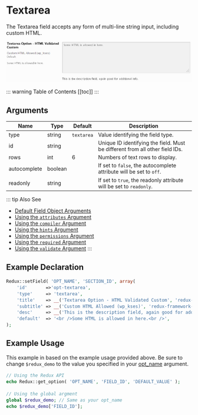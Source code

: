 # Textarea

The Textarea field accepts any form of multi-line string input, including custom HTML.

<span style="display:block;text-align:center">![](./img/textarea.png)</span>

::: warning Table of Contents
[[toc]]
:::

## Arguments
|Name|Type|Default|Description|
|--- |--- |--- |--- |
|type|string|`textarea`|Value identifying the field type.|
|id|string||Unique ID identifying the field. Must be different from all other field IDs.|
|rows|int|6|Numbers of text rows to display.|
|autocomplete|boolean||If set to `false`, the autocomplete attribute will be set to `off`.|
|readonly|string||If set to `true`, the readonly attribute will be set to `readonly`.|

::: tip Also See
- [Default Field Object Arguments](../configuration/objects/field.md#default-arguments)
- [Using the `attributes` Argument](../configuration/argument/attributes.md)
- [Using the `compiler` Argument](../configuration/argument/compiler.md)
- [Using the `hints` Argument](../configuration/argument/hints.md)
- [Using the `permissions` Argument](../configuration/argument/permissions.md)
- [Using the `required` Argument](../configuration/argument/required.md)
- [Using the `validate` Argument](../configuration/argument/validate.md)
:::

## Example Declaration
```php
Redux::setField( 'OPT_NAME', 'SECTION_ID', array( 
    'id'       =>'opt-textarea',
    'type'     => 'textarea',
    'title'    => __('Textarea Option - HTML Validated Custom', 'redux-framework-demo'), 
    'subtitle' => __('Custom HTML Allowed (wp_kses)', 'redux-framework-demo'),
    'desc'     => __('This is the description field, again good for additional info.', 'redux-framework-demo'),
    'default'  => '<br />Some HTML is allowed in here.<br />',
);
```

## Example Usage
This example in based on the example usage provided above. Be sure to change `$redux_demo` to the value you specified in 
your [opt_name](../configuration/argument/01-global.md#opt-name) argument.

```php
// Using the Redux API
echo Redux::get_option( 'OPT_NAME', 'FIELD_ID', 'DEFAULT_VALUE' );

// Using the global argment
global $redux_demo; // Same as your opt_name
echo $redux_demo['FIELD_ID'];
```

